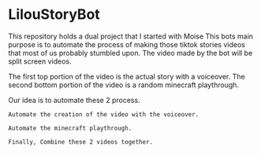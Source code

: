 # LilouStoryBot

This repository holds a dual project that I started with Moise 
This bots main purpose is to automate the process of making those
tiktok stories videos that most of us probably stumbled upon.
The video made by the bot will be split screen videos. 

The first top portion of the video is the actual story with a voiceover.
The second bottom portion of the video is a random minecraft playthrough.

Our idea is to automate these 2 process. 

	Automate the creation of the video with the voiceover.

	Automate the minecraft playthrough.

	Finally, Combine these 2 videos together. 

